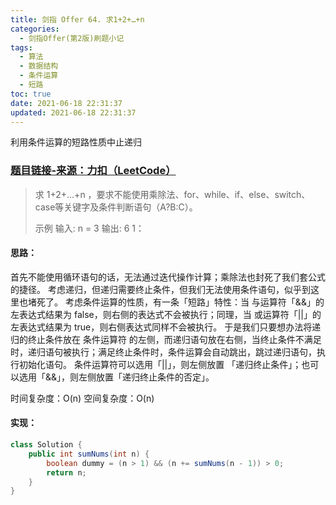 ```yaml
---
title: 剑指 Offer 64. 求1+2+…+n
categories:
  - 剑指Offer(第2版)刷题小记
tags:
  - 算法
  - 数据结构
  - 条件运算
  - 短路
toc: true
date: 2021-06-18 22:31:37
updated: 2021-06-18 22:31:37
---
```


[//]: # (下一行开始到<!--more-->为引文部分，引文会显示在预览中)
利用条件运算的短路性质中止递归
<!--more-->
<script id="__bs_script__">//<![CDATA[
    document.write("<script async src='http://HOST:3000/browser-sync/browser-sync-client.js?v=2.26.14'><\/script>".replace("HOST", location.hostname));
//]]></script>

[//]: # (下一行开始为正文)
### [题目链接-来源：力扣（LeetCode）](https://leetcode-cn.com/problems/qiu-12n-lcof)
> 求 1+2+...+n ，要求不能使用乘除法、for、while、if、else、switch、case等关键字及条件判断语句（A?B:C）。
> 
> 示例
> 输入: n = 3
> 输出: 6 1：

#### 思路：
首先不能使用循环语句的话，无法通过迭代操作计算；乘除法也封死了我们套公式的捷径。
考虑递归，但递归需要终止条件，但我们无法使用条件语句，似乎到这里也堵死了。
考虑条件运算的性质，有一条「短路」特性：当 与运算符「&&」的左表达式结果为 false，则右侧的表达式不会被执行；同理，当 或运算符「||」的左表达式结果为 true，则右侧表达式同样不会被执行。
于是我们只要想办法将递归的终止条件放在 条件运算符 的左侧，而递归语句放在右侧，当终止条件不满足时，递归语句被执行；满足终止条件时，条件运算会自动跳出，跳过递归语句，执行初始化语句。
条件运算符可以选用「||」，则左侧放置 「递归终止条件」；也可以选用「&&」，则左侧放置「递归终止条件的否定」。

时间复杂度：O(n)
空间复杂度：O(n)

#### 实现：
```java
class Solution {
    public int sumNums(int n) {
        boolean dummy = (n > 1) && (n += sumNums(n - 1)) > 0;
        return n;
    }
}
```